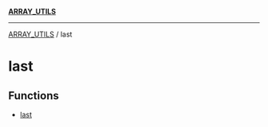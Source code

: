 [**ARRAY_UTILS**](../README.md)

***

[ARRAY_UTILS](../README.md) / last

# last

## Functions

- [last](functions/last.md)
